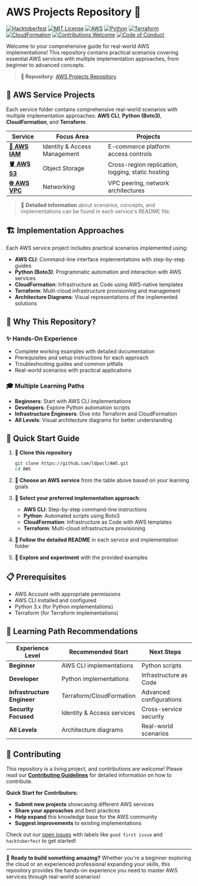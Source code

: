 # AWS Projects Repository 🚀

[![Hacktoberfest](https://img.shields.io/badge/Hacktoberfest-2024-blueviolet.svg)](https://hacktoberfest.com/)
[![MIT License](https://img.shields.io/badge/License-MIT-yellow.svg)](./LICENSE)
[![AWS](https://img.shields.io/badge/AWS-Cloud-orange?logo=amazon-aws)](https://aws.amazon.com/)
[![Python](https://img.shields.io/badge/Python-3.x-blue?logo=python)](https://www.python.org/)
[![Terraform](https://img.shields.io/badge/Terraform-1.x-purple?logo=terraform)](https://www.terraform.io/)
[![CloudFormation](https://img.shields.io/badge/CloudFormation-AWS-orange?logo=amazon-aws)](https://aws.amazon.com/cloudformation/)
[![Contributions Welcome](https://img.shields.io/badge/Contributions-Welcome-brightgreen.svg)](./CONTRIBUTING.md)
[![Code of Conduct](https://img.shields.io/badge/Code%20of%20Conduct-Contributor%20Covenant-blue.svg)](./CODE_OF_CONDUCT.md)

Welcome to your comprehensive guide for real-world AWS implementations! This repository contains practical scenarios covering essential AWS services with multiple implementation approaches, from beginner to advanced concepts.

> **🔗 Repository**: [AWS Projects Repository](https://github.com/ldpacl/AWS)

## 📁 AWS Service Projects

Each service folder contains comprehensive real-world scenarios with multiple implementation approaches: **AWS CLI**, **Python (Boto3)**, **CloudFormation**, and **Terraform**.

| **Service** | **Focus Area** | **Projects** |
|-------------|---------------|--------------|
| **[🔐 AWS IAM](./aws_iam/)** | Identity & Access Management | E-commerce platform access controls |
| **[🪣 AWS S3](./aws_s3/)** | Object Storage | Cross-region replication, logging, static hosting |
| **[🌐 AWS VPC](./aws_vpc/)** | Networking | VPC peering, network architectures |

> 📖 **Detailed information** about scenarios, concepts, and implementations can be found in each service's README file.

## 🏗️ Implementation Approaches

Each AWS service project includes practical scenarios implemented using:

- **AWS CLI**: Command-line interface implementations with step-by-step guides
- **Python (Boto3)**: Programmatic automation and interaction with AWS services
- **CloudFormation**: Infrastructure as Code using AWS-native templates
- **Terraform**: Multi-cloud infrastructure provisioning and management
- **Architecture Diagrams**: Visual representations of the implemented solutions

## 🎯 Why This Repository?

### ✨ **Hands-On Experience**
- Complete working examples with detailed documentation
- Prerequisites and setup instructions for each approach
- Troubleshooting guides and common pitfalls
- Real-world scenarios with practical applications

### 🎓 **Multiple Learning Paths**
- **Beginners**: Start with AWS CLI implementations
- **Developers**: Explore Python automation scripts  
- **Infrastructure Engineers**: Dive into Terraform and CloudFormation
- **All Levels**: Visual architecture diagrams for better understanding

## 🚀 Quick Start Guide

1. **📂 Clone this repository**
   ```bash
   git clone https://github.com/ldpacl/AWS.git
   cd AWS
   ```

2. **🎯 Choose an AWS service** from the table above based on your learning goals

3. **🔧 Select your preferred implementation approach**:
   - **AWS CLI**: Step-by-step command-line instructions
   - **Python**: Automated scripts using Boto3
   - **CloudFormation**: Infrastructure as Code with AWS templates
   - **Terraform**: Multi-cloud infrastructure provisioning

4. **📖 Follow the detailed README** in each service and implementation folder

5. **🧪 Explore and experiment** with the provided examples

## 📋 Prerequisites

- AWS Account with appropriate permissions
- AWS CLI installed and configured  
- Python 3.x (for Python implementations)
- Terraform (for Terraform implementations)

## 🎯 Learning Path Recommendations

| **Experience Level** | **Recommended Start** | **Next Steps** |
|---------------------|----------------------|----------------|
| **Beginner** | AWS CLI implementations | Python scripts |
| **Developer** | Python implementations | Infrastructure as Code |
| **Infrastructure Engineer** | Terraform/CloudFormation | Advanced configurations |
| **Security Focused** | Identity & Access services | Cross-service security |
| **All Levels** | Architecture diagrams | Real-world scenarios |

## 🤝 Contributing

This repository is a living project, and contributions are welcome! Please read our **[Contributing Guidelines](CONTRIBUTING.md)** for detailed information on how to contribute.

**Quick Start for Contributors:**
- **Submit new projects** showcasing different AWS services
- **Share your approaches** and best practices  
- **Help expand** this knowledge base for the AWS community
- **Suggest improvements** to existing implementations

Check out our [open issues](../../issues) with labels like `good first issue` and `hacktoberfest` to get started!

---

🌟 **Ready to build something amazing?** Whether you're a beginner exploring the cloud or an experienced professional expanding your skills, this repository provides the hands-on experience you need to master AWS services through real-world scenarios!